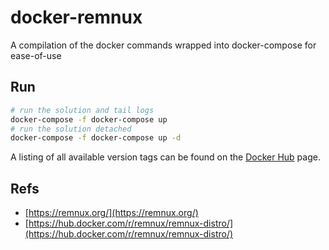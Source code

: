 # docker-remnux

A compilation of the docker commands wrapped into docker-compose for ease-of-use

## Run

```bash
# run the solution and tail logs
docker-compose -f docker-compose up
# run the solution detached
docker-compose -f docker-compose up -d
```

A listing of all available version tags can be found on the [Docker Hub](https://hub.docker.com/r/remnux/remnux-distro/tags) page.

## Refs

* [https://remnux.org/](https://remnux.org/)
* [https://hub.docker.com/r/remnux/remnux-distro/](https://hub.docker.com/r/remnux/remnux-distro/)
